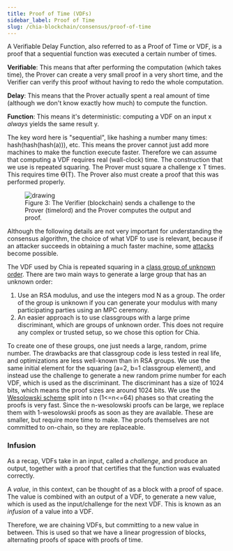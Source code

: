 ```yaml
---
title: Proof of Time (VDFs)
sidebar_label: Proof of Time
slug: /chia-blockchain/consensus/proof-of-time
---
```


A Verifiable Delay Function, also referred to as a Proof of Time or VDF, is a proof that a sequential function was executed a certain number of times.

**Verifiable**: This means that after performing the computation (which takes time), the Prover can create a very small proof in a very short time, and the Verifier can verify this proof without having to redo the whole computation.

**Delay**: This means that the Prover actually spent a real amount of time (although we don't know exactly how much) to compute the function.

**Function**: This means it's deterministic: computing a VDF on an input x _always_ yields the same result y.

The key word here is "sequential", like hashing a number many times: hash(hash(hash(a))), etc. This means the prover cannot just add more machines to make the function execute faster. Therefore we can assume that computing a VDF requires real (wall-clock) time. The construction that we use is repeated squaring. The Prover must square a challenge x T times. This requires time ϴ(T). The Prover also must create a proof that this was performed properly.

<figure>
<img src="/img/vdf.png" alt="drawing"/><figcaption>
Figure 3: The Verifier (blockchain) sends a challenge to the Prover (timelord) and the Prover computes the output and proof.
</figcaption>
</figure>

Although the following details are not very important for understanding the consensus algorithm, the choice of what VDF to use is relevant, because if an attacker succeeds in obtaining a much faster machine, some [attacks](/chia-blockchain/consensus/attacks-and-countermeasures) become possible.

The VDF used by Chia is repeated squaring in a [class group of unknown order](https://github.com/Chia-Network/vdf-competition/blob/main/classgroups.pdf). There are two main ways to generate a large group that has an unknown order:

1. Use an RSA modulus, and use the integers mod N as a group. The order of the group is unknown if you can generate your modulus with many participating parties using an MPC ceremony.
2. An easier approach is to use classgroups with a large prime discriminant, which are groups of unknown order. This does not require any complex or trusted setup, so we chose this option for Chia.

To create one of these groups, one just needs a large, random, prime number. The drawbacks are that classgroup code is less tested in real life, and optimizations are less well-known than in RSA groups. We use the same initial element for the squaring (a=2, b=1 classgroup element), and instead use the challenge to generate a new random prime number for each VDF, which is used as the discriminant. The discriminant has a size of 1024 bits, which means the proof sizes are around 1024 bits. We use the [Wesolowski scheme](https://eprint.iacr.org/2018/623) split into n (1\<=n\<=64) phases so that creating the proofs is very fast. Since the n-wesolowski proofs can be large, we replace them with 1-wesolowski proofs as soon as they are available. These are smaller, but require more time to make. The proofs themselves are not committed to on-chain, so they are replaceable.

### Infusion

As a recap, VDFs take in an input, called a _challenge_, and produce an output, together with a proof that certifies that the function was evaluated correctly.

A _value_, in this context, can be thought of as a block with a proof of space. The value is combined with an output of a VDF, to generate a new value, which is used as the input/challenge for the next VDF. This is known as an _infusion_ of a value into a VDF.

Therefore, we are chaining VDFs, but committing to a new value in between. This is used so that we have a linear progression of blocks, alternating proofs of space with proofs of time.
